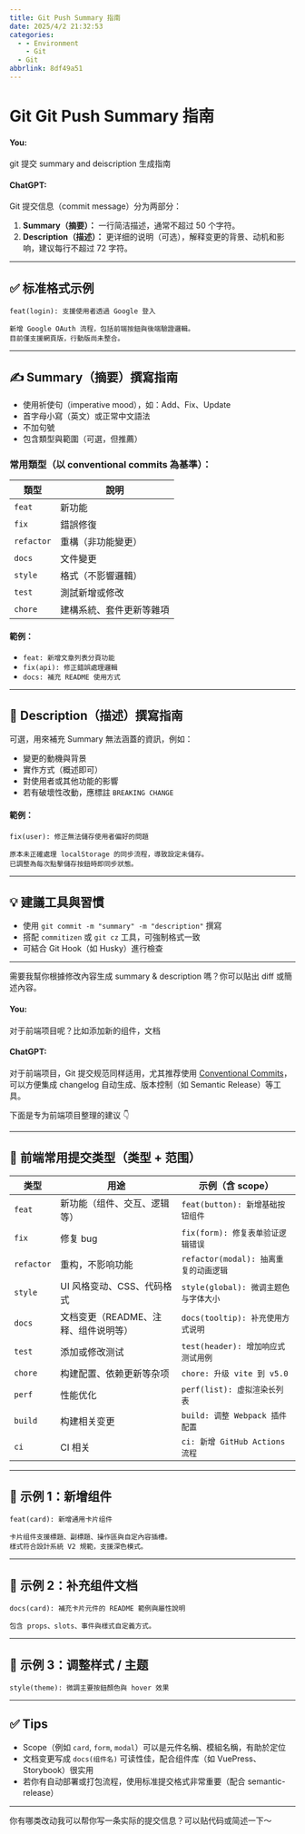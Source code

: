 ```yaml
---
title: Git Push Summary 指南
date: 2025/4/2 21:32:53
categories:
  - - Environment
    - Git
  - Git
abbrlink: 8df49a51
---
```

# Git Git Push Summary 指南

#### You:
git 提交 summary and deiscription 生成指南

#### ChatGPT:
Git 提交信息（commit message）分为两部分：

1. **Summary（摘要）：** 一行简洁描述，通常不超过 50 个字符。
2. **Description（描述）：** 更详细的说明（可选），解释变更的背景、动机和影响，建议每行不超过 72 字符。

---

## ✅ 标准格式示例

```
feat(login): 支援使用者透過 Google 登入

新增 Google OAuth 流程，包括前端按鈕與後端驗證邏輯。
目前僅支援網頁版，行動版尚未整合。
```

---

## ✍️ Summary（摘要）撰寫指南

- 使用祈使句（imperative mood），如：Add、Fix、Update
- 首字母小寫（英文）或正常中文語法
- 不加句號
- 包含類型與範圍（可選，但推薦）

### 常用類型（以 conventional commits 為基準）：

| 類型         | 說明           |
| ---------- | ------------ |
| `feat`     | 新功能          |
| `fix`      | 錯誤修復         |
| `refactor` | 重構（非功能變更）    |
| `docs`     | 文件變更         |
| `style`    | 格式（不影響邏輯）    |
| `test`     | 測試新增或修改      |
| `chore`    | 建構系統、套件更新等雜項 |

#### 範例：

- `feat: 新增文章列表分頁功能`
- `fix(api): 修正錯誤處理邏輯`
- `docs: 補充 README 使用方式`

---

## 📝 Description（描述）撰寫指南

可選，用來補充 Summary 無法涵蓋的資訊，例如：

- 變更的動機與背景
- 實作方式（概述即可）
- 對使用者或其他功能的影響
- 若有破壞性改動，應標註 `BREAKING CHANGE`

#### 範例：

```
fix(user): 修正無法儲存使用者偏好的問題

原本未正確處理 localStorage 的同步流程，導致設定未儲存。
已調整為每次點擊儲存按鈕時即同步狀態。
```

---

## 💡 建議工具與習慣

- 使用 `git commit -m "summary" -m "description"` 撰寫
- 搭配 `commitizen` 或 `git cz` 工具，可強制格式一致
- 可結合 Git Hook（如 Husky）進行檢查

---

需要我幫你根據修改內容生成 summary & description 嗎？你可以貼出 diff 或簡述內容。


#### You:
对于前端项目呢？比如添加新的组件，文档

#### ChatGPT:
对于前端项目，Git 提交规范同样适用，尤其推荐使用 [Conventional Commits](https://www.conventionalcommits.org/)，可以方便集成 changelog 自动生成、版本控制（如 Semantic Release）等工具。

下面是专为前端项目整理的建议 👇

---

## 🧩 前端常用提交类型（类型 + 范围）

| 类型         | 用途                    | 示例（含 scope）                  |
| ---------- | --------------------- | ---------------------------- |
| `feat`     | 新功能（组件、交互、逻辑等）        | `feat(button): 新增基础按钮组件`     |
| `fix`      | 修复 bug                | `fix(form): 修复表单验证逻辑错误`      |
| `refactor` | 重构，不影响功能              | `refactor(modal): 抽离重复的动画逻辑` |
| `style`    | UI 风格变动、CSS、代码格式      | `style(global): 微调主题色与字体大小`  |
| `docs`     | 文档变更（README、注释、组件说明等） | `docs(tooltip): 补充使用方式说明`    |
| `test`     | 添加或修改测试               | `test(header): 增加响应式测试用例`    |
| `chore`    | 构建配置、依赖更新等杂项          | `chore: 升级 vite 到 v5.0`      |
| `perf`     | 性能优化                  | `perf(list): 虚拟渲染长列表`        |
| `build`    | 构建相关变更                | `build: 调整 Webpack 插件配置`     |
| `ci`       | CI 相关                 | `ci: 新增 GitHub Actions 流程`   |

---

## 🧾 示例 1：新增组件

```
feat(card): 新增通用卡片组件

卡片组件支援標題、副標題、操作區與自定內容插槽。
樣式符合設計系統 V2 規範，支援深色模式。
```

---

## 🧾 示例 2：补充组件文档

```
docs(card): 補充卡片元件的 README 範例與屬性說明

包含 props、slots、事件與樣式自定義方式。
```

---

## 🧾 示例 3：调整样式 / 主题

```
style(theme): 微調主要按鈕顏色與 hover 效果
```

---

## ✅ Tips

- Scope（例如 `card`, `form`, `modal`）可以是元件名稱、模組名稱，有助於定位
- 文档变更写成 `docs(组件名)` 可读性佳，配合组件库（如 VuePress、Storybook）很实用
- 若你有自动部署或打包流程，使用标准提交格式非常重要（配合 semantic-release）

---

你有哪类改动我可以帮你写一条实际的提交信息？可以贴代码或简述一下～
